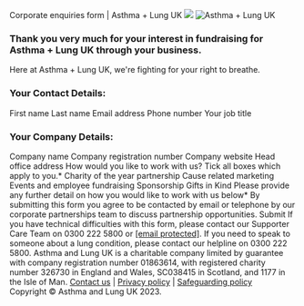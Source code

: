 
Corporate enquiries form | Asthma + Lung UK
![](https://www.facebook.com/tr?id=512916012219561&ev=PageView&noscript=1)
![Asthma + Lung UK](https://aaf1a18515da0e792f78-c27fdabe952dfc357fe25ebf5c8897ee.ssl.cf5.rackcdn.com/2334/ALUK+logo+EN+Template.png?v=1644484794000)
### **Thank you very much for your interest in fundraising for Asthma + Lung UK through your business.**
Here at Asthma + Lung UK, we're fighting for your right to breathe.
### Your Contact Details:
First name
Last name
Email address
Phone number
Your job title
### Your Company Details:
Company name
Company registration number
Company website
Head office address
How would you like to work with us? Tick all boxes which apply to you.\*
Charity of the year partnership
Cause related marketing
Events and employee fundraising
Sponsorship
Gifts in Kind
Please provide any further detail on how you would like to work with us below\*
By submitting this form you agree to be contacted by email or telephone by our corporate partnerships team to discuss partnership opportunities.
Submit
If you have technical difficulties with this form, please contact our Supporter Care Team on 0300 222 5800 or [[email protected]](/cdn-cgi/l/email-protection#f39a9d959cb39280879b9e92929d979f869d94dd9c8194dd8698).
If you need to speak to someone about a lung condition, please contact our helpline on 0300 222 5800.
Asthma and Lung UK is a charitable company limited by guarantee with company registration number 01863614, with registered charity number 326730 in England and Wales, SC038415 in Scotland, and 1177 in the Isle of Man.
[Contact us](https://asthmaandlung.org.uk/contact-us/) | [Privacy policy](https://asthmaandlung.org.uk/policies/) | [Safeguarding policy](https://asthmaandlung.org.uk/policies/)  
Copyright © Asthma and Lung UK 2023.
 
![]()
